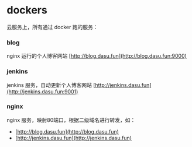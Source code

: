 # dockers

云服务上，所有通过 docker 跑的服务：  

### blog

nginx 运行的个人博客网站
[http://blog.dasu.fun](http://blog.dasu.fun:9000)  

### jenkins

jenkins 服务，自动更新个人博客网站
[http://jenkins.dasu.fun](http://jenkins.dasu.fun:9001)

### nginx

nginx 服务，映射80端口，根据二级域名进行转发，如：  

- [http://blog.dasu.fun](http://blog.dasu.fun)
- [http://jenkins.dasu.fun](http://jenkins.dasu.fun)

